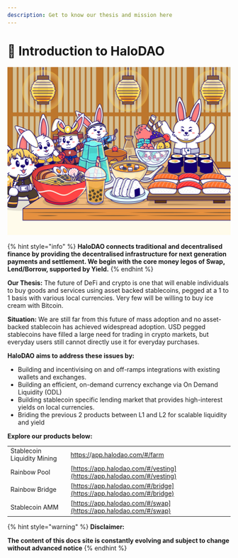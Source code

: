 ```yaml
---
description: Get to know our thesis and mission here
---
```


# 🚀 Introduction to HaloDAO

![](.gitbook/assets/The-grand-feast.png)

{% hint style="info" %}
**HaloDAO connects traditional and decentralised finance by providing the decentralised infrastructure for next generation payments and settlement. We begin with the core money legos of Swap, Lend/Borrow, supported by Yield.**&#x20;
{% endhint %}

**Our Thesis:** The future of DeFi and crypto is one that will enable individuals to buy goods and services using asset backed stablecoins, pegged at a 1 to 1 basis with various local currencies. Very few will be willing to buy ice cream with Bitcoin.

**Situation:** We are still far from this future of mass adoption and no asset-backed stablecoin has achieved widespread adoption. USD pegged stablecoins have filled a large need for trading in crypto markets, but everyday users still cannot directly use it for everyday purchases.&#x20;

**HaloDAO aims to address these issues by:**&#x20;

* Building and incentivising on and off-ramps integrations with existing wallets and exchanges.
* Building an efficient, on-demand currency exchange via On Demand Liquidity (ODL)
* Building stablecoin specific lending market that provides high-interest yields on local currencies.
* Briding the previous 2 products between L1 and L2 for scalable liquidity and yield

**Explore our products below:**

|                             |                                                                                                     |
| --------------------------- | --------------------------------------------------------------------------------------------------- |
| Stablecoin Liquidity Mining | [https:/](https://app.halodao.com/#/farm)/[app.halodao.com/#/farm](https://app.halodao.com/#/farm)  |
| Rainbow Pool                | [https://app.halodao.com/#/vesting](https://app.halodao.com/#/vesting)                              |
| Rainbow Bridge              | [https://app.halodao.com/#/bridge](https://app.halodao.com/#/bridge)                                |
| Stablecoin AMM              | [https://app.halodao.com/#/swap](https://app.halodao.com/#/swap)                                    |

{% hint style="warning" %}
**Disclaimer:**&#x20;

**The content of this docs site is constantly evolving and subject to change without advanced notice**
{% endhint %}

